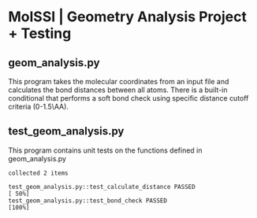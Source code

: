 # MolSSI | Geometry Analysis Project + Testing

## geom_analysis.py

This program takes the molecular coordinates from an input file and calculates the bond distances between all atoms. There is a built-in conditional that performs a soft bond check using specific distance cutoff criteria (0-1.5\\AA).

## test_geom_analysis.py

This program contains unit tests on the functions defined in geom_analysis.py

```
collected 2 items

test_geom_analysis.py::test_calculate_distance PASSED                    [ 50%]
test_geom_analysis.py::test_bond_check PASSED                            [100%]
```
